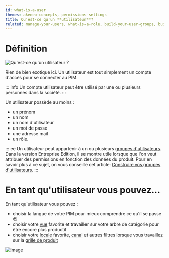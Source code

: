 ```yaml
---
id: what-is-a-user
themes: akeneo-concepts, permissions-settings
title: Qu'est-ce qu'un **utilisateur**?
related: manage-your-users, what-is-a-role, build-your-user-groups, build-your-user-roles
---
```


# Définition

![Qu'est-ce qu'un utilisateur ?](../img/What-is-a-user.svg)

Rien de bien exotique ici. Un utilisateur est tout simplement un compte d'accès pour se connecter au PIM.

::: info
Un compte utilisateur peut être utilisé par une ou plusieurs personnes dans la société.
:::

Un utilisateur possède au moins :
 - un prénom
 - un nom
 - un nom d'utilisateur
 - un mot de passe
 - une adresse mail
 - un rôle.

::: ee
Un utilisateur peut appartenir à un ou plusieurs [groupes d'utilisateurs](/articles/what-is-a-user-group.html). Dans la version Entreprise Edition, il se montre utile lorsque que l'on veut attribuer des permissions en fonction des données du produit. 
Pour en savoir plus à ce sujet, on vous conseille cet article: [Construire vos groupes d'utilisateurs](/articles/build-your-user-groups.html).
:::

# En tant qu'utilisateur vous pouvez...

En tant qu'utilisateur vous pouvez :
 - choisir la langue de votre PIM pour mieux comprendre ce qu'il se passe :wink:
 - choisir votre [vue](/articles/manage-your-views.html) favorite et travailler sur votre arbre de catégorie pour être encore plus productif
 - choisir votre [locale](/articles/what-is-a-locale.html) favorite, [canal](/articles/what-is-a-channel.html) et autres filtres lorsque vous travaillez sur la [grille de produit](/articles/products-grid.html)

![image](../img/System_users_Profil_fr.png)
